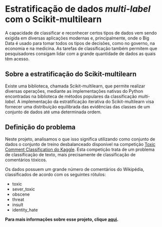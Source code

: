 # Estratificação de dados *multi-label* com o Scikit-multilearn

A capacidade de classificar e reconhecer certos tipos de dados vem sendo exigida em diversas aplicações modernas e, principalmente, onde o Big Data é usado para tomar todos os tipos de decisões, como no governo, na economia e na medicina. As tarefas de classificação também permitem que pesquisadores consigam lidar com a grande quantidade de dados as quais têm acesso.

## Sobre a estratificação do Scikit-multilearn

Existe uma biblioteca, chamada Scikit-multilearn, que permite realizar diversas operações, mediante as implementações nativas do Python encontradas na biblioteca de métodos populares da classificação *multi-label*. A implementação da estratificação iterativa do Scikit-multilearn visa fornecer uma distribuição equilibrada das evidências das classes de um conjunto de dados até uma determinada ordem. 

## Definição do problema

Neste projeto, analisamos o que isso significa utilizando como conjunto de dados o conjunto de treino desbalanceado disponível na competição [Toxic Comment Classification do Kaggle](https://www.kaggle.com/c/jigsaw-toxic-comment-classification-challenge). Esta competição trata de um problema de classificação de texto, mais precisamente de classificação de comentários tóxicos. 

Os dados possuem um grande número de comentários do Wikipédia, classificados de acordo com os seguintes rótulos:

- toxic
- sever_toxic
- obscene
- threat
- insult
- identity_hate

**Para mais informações sobre esse projeto, clique [aqui](https://insightlab.ufc.br/blog/).**

